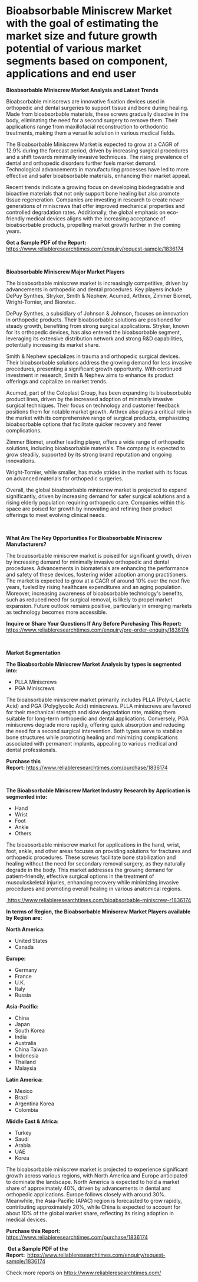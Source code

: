 <p><h1>Bioabsorbable Miniscrew Market with the goal of estimating the market size and future growth potential of various market segments based on component, applications and end user</h1></p><p><strong>Bioabsorbable Miniscrew Market Analysis and Latest Trends</strong></p>
<p><p>Bioabsorbable miniscrews are innovative fixation devices used in orthopedic and dental surgeries to support tissue and bone during healing. Made from bioabsorbable materials, these screws gradually dissolve in the body, eliminating the need for a second surgery to remove them. Their applications range from maxillofacial reconstruction to orthodontic treatments, making them a versatile solution in various medical fields.</p><p>The Bioabsorbable Miniscrew Market is expected to grow at a CAGR of 12.9% during the forecast period, driven by increasing surgical procedures and a shift towards minimally invasive techniques. The rising prevalence of dental and orthopedic disorders further fuels market demand. Technological advancements in manufacturing processes have led to more effective and safer bioabsorbable materials, enhancing their market appeal.</p><p>Recent trends indicate a growing focus on developing biodegradable and bioactive materials that not only support bone healing but also promote tissue regeneration. Companies are investing in research to create newer generations of miniscrews that offer improved mechanical properties and controlled degradation rates. Additionally, the global emphasis on eco-friendly medical devices aligns with the increasing acceptance of bioabsorbable products, propelling market growth further in the coming years.</p></p>
<p><strong>Get a Sample PDF of the Report:&nbsp;</strong> <a href="https://www.reliableresearchtimes.com/enquiry/request-sample/1836174?utm_campaign=2643&utm_medium=2&utm_source=Github&utm_content=ia&utm_term=26032025&utm_id=bioabsorbable-miniscrew">https://www.reliableresearchtimes.com/enquiry/request-sample/1836174</a></p>
<p>&nbsp;</p>
<p><strong>Bioabsorbable Miniscrew Major Market Players</strong></p>
<p><p>The bioabsorbable miniscrew market is increasingly competitive, driven by advancements in orthopedic and dental procedures. Key players include DePuy Synthes, Stryker, Smith & Nephew, Acumed, Arthrex, Zimmer Biomet, Wright-Tornier, and Bioretec.</p><p>DePuy Synthes, a subsidiary of Johnson & Johnson, focuses on innovation in orthopedic products. Their bioabsorbable solutions are positioned for steady growth, benefiting from strong surgical applications. Stryker, known for its orthopedic devices, has also entered the bioabsorbable segment, leveraging its extensive distribution network and strong R&D capabilities, potentially increasing its market share.</p><p>Smith & Nephew specializes in trauma and orthopedic surgical devices. Their bioabsorbable solutions address the growing demand for less invasive procedures, presenting a significant growth opportunity. With continued investment in research, Smith & Nephew aims to enhance its product offerings and capitalize on market trends.</p><p>Acumed, part of the Coloplast Group, has been expanding its bioabsorbable product lines, driven by the increased adoption of minimally invasive surgical techniques. Their focus on technology and customer feedback positions them for notable market growth. Arthrex also plays a critical role in the market with its comprehensive range of surgical products, emphasizing bioabsorbable options that facilitate quicker recovery and fewer complications. </p><p>Zimmer Biomet, another leading player, offers a wide range of orthopedic solutions, including bioabsorbable materials. The company is expected to grow steadily, supported by its strong brand reputation and ongoing innovations.</p><p>Wright-Tornier, while smaller, has made strides in the market with its focus on advanced materials for orthopedic surgeries.</p><p>Overall, the global bioabsorbable miniscrew market is projected to expand significantly, driven by increasing demand for safer surgical solutions and a rising elderly population requiring orthopedic care. Companies within this space are poised for growth by innovating and refining their product offerings to meet evolving clinical needs.</p></p>
<p>&nbsp;</p>
<p><strong>What Are The Key Opportunities For Bioabsorbable Miniscrew Manufacturers?</strong></p>
<p><p>The bioabsorbable miniscrew market is poised for significant growth, driven by increasing demand for minimally invasive orthopedic and dental procedures. Advancements in biomaterials are enhancing the performance and safety of these devices, fostering wider adoption among practitioners. The market is expected to grow at a CAGR of around 10% over the next five years, fueled by rising healthcare expenditures and an aging population. Moreover, increasing awareness of bioabsorbable technology's benefits, such as reduced need for surgical removal, is likely to propel market expansion. Future outlook remains positive, particularly in emerging markets as technology becomes more accessible.</p></p>
<p><strong>Inquire or Share Your Questions If Any Before Purchasing This Report:</strong> <a href="https://www.reliableresearchtimes.com/enquiry/pre-order-enquiry/1836174?utm_campaign=2643&utm_medium=2&utm_source=Github&utm_content=ia&utm_term=26032025&utm_id=bioabsorbable-miniscrew">https://www.reliableresearchtimes.com/enquiry/pre-order-enquiry/1836174</a></p>
<p>&nbsp;</p>
<p><strong>Market Segmentation</strong></p>
<p><strong>The Bioabsorbable Miniscrew Market Analysis by types is segmented into:</strong></p>
<p><ul><li>PLLA Miniscrews</li><li>PGA Miniscrews</li></ul></p>
<p><p>The bioabsorbable miniscrew market primarily includes PLLA (Poly-L-Lactic Acid) and PGA (Polyglycolic Acid) miniscrews. PLLA miniscrews are favored for their mechanical strength and slow degradation rate, making them suitable for long-term orthopedic and dental applications. Conversely, PGA miniscrews degrade more rapidly, offering quick absorption and reducing the need for a second surgical intervention. Both types serve to stabilize bone structures while promoting healing and minimizing complications associated with permanent implants, appealing to various medical and dental professionals.</p></p>
<p><strong>Purchase this Report:&nbsp;</strong><a href="https://www.reliableresearchtimes.com/purchase/1836174?utm_campaign=2643&utm_medium=2&utm_source=Github&utm_content=ia&utm_term=26032025&utm_id=bioabsorbable-miniscrew">https://www.reliableresearchtimes.com/purchase/1836174</a></p>
<p>&nbsp;</p>
<p><strong>The Bioabsorbable Miniscrew Market Industry Research by Application is segmented into:</strong></p>
<p><ul><li>Hand</li><li>Wrist</li><li>Foot</li><li>Ankle</li><li>Others</li></ul></p>
<p><p>The bioabsorbable miniscrew market for applications in the hand, wrist, foot, ankle, and other areas focuses on providing solutions for fractures and orthopedic procedures. These screws facilitate bone stabilization and healing without the need for secondary removal surgery, as they naturally degrade in the body. This market addresses the growing demand for patient-friendly, effective surgical options in the treatment of musculoskeletal injuries, enhancing recovery while minimizing invasive procedures and promoting overall healing in various anatomical regions.</p></p>
<p><a href="https://www.reliableresearchtimes.com/bioabsorbable-miniscrew-r1836174?utm_campaign=2643&utm_medium=2&utm_source=Github&utm_content=ia&utm_term=26032025&utm_id=bioabsorbable-miniscrew">&nbsp;https://www.reliableresearchtimes.com/bioabsorbable-miniscrew-r1836174</a></p>
<p><strong>In terms of Region, the Bioabsorbable Miniscrew Market Players available by Region are:</strong></p>
<p>
    <p> <strong> North America: </strong>
        <ul>
            <li>United States</li>
            <li>Canada</li>
        </ul>
        </p> 
    <p> <strong> Europe: </strong>
        <ul>
            <li>Germany</li>
            <li>France</li>
            <li>U.K.</li>
            <li>Italy</li>
            <li>Russia</li>
        </ul>
        </p> 
    <p> <strong> Asia-Pacific: </strong>
        <ul>
            <li>China</li>
            <li>Japan</li>
            <li>South Korea</li>
            <li>India</li>
            <li>Australia</li>
            <li>China Taiwan</li>
            <li>Indonesia</li>
            <li>Thailand</li>
            <li>Malaysia</li>
        </ul>
        </p> 
    <p> <strong> Latin America: </strong>
        <ul>
            <li>Mexico</li>
            <li>Brazil</li>
            <li>Argentina Korea</li>
            <li>Colombia</li>
        </ul>
        </p> 
    <p> <strong> Middle East & Africa: </strong>
        <ul>
            <li>Turkey</li>
            <li>Saudi</li>
            <li>Arabia</li>
            <li>UAE</li>
            <li>Korea</li>
        </ul>
    </p>
    </p>
<p><p>The bioabsorbable miniscrew market is projected to experience significant growth across various regions, with North America and Europe anticipated to dominate the landscape. North America is expected to hold a market share of approximately 40%, driven by advancements in dental and orthopedic applications. Europe follows closely with around 30%. Meanwhile, the Asia-Pacific (APAC) region is forecasted to grow rapidly, contributing approximately 20%, while China is expected to account for about 10% of the global market share, reflecting its rising adoption in medical devices.</p></p>
<p><strong>Purchase this Report: </strong><a href="https://www.reliableresearchtimes.com/purchase/1836174?utm_campaign=2643&utm_medium=2&utm_source=Github&utm_content=ia&utm_term=26032025&utm_id=bioabsorbable-miniscrew">https://www.reliableresearchtimes.com/purchase/1836174</a></p>
<p>&nbsp;<strong>Get a Sample PDF of the Report:&nbsp;&nbsp;</strong><a href="https://www.reliableresearchtimes.com/enquiry/request-sample/1836174?utm_campaign=2643&utm_medium=2&utm_source=Github&utm_content=ia&utm_term=26032025&utm_id=bioabsorbable-miniscrew">https://www.reliableresearchtimes.com/enquiry/request-sample/1836174</a></p>
<p><strong></strong></p>
<p>Check more reports on <a href="https://www.reliableresearchtimes.com/?utm_campaign=2643&utm_medium=2&utm_source=Github&utm_content=ia&utm_term=26032025&utm_id=bioabsorbable-miniscrew">https://www.reliableresearchtimes.com/</a></p>